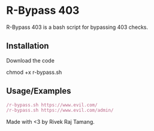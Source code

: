 
# R-Bypass 403

R-Bypass 403 is a bash script for bypassing 403 checks.



## Installation

Download the code

chmod +x r-bypass.sh
## Usage/Examples

```javascript
/r-bypass.sh https://www.evil.com/ 
/r-bypass.sh https://www.evil.com/admin/


```

Made with <3 by Rivek Raj Tamang.
